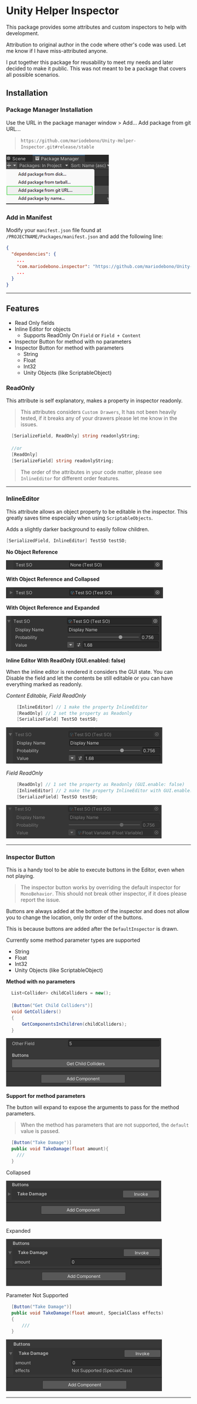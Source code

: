 # Unity Helper Inspector

This package provides some attributes and custom inspectors to help with development.

Attribution to original author in the code where other's code was used. Let me know if I have miss-attributed anyone.

I put together this package for reusability to meet my needs and later decided to make it public. This was not meant to be a package that covers all possible scenarios.

## Installation

### Package Manager Installation

Use the URL in the package manager window > Add... Add package from git URL...

> `https://github.com/mariodebono/Unity-Helper-Inspector.git#release/stable`

![Add Package from Git URL](./Documentation~/Resources/Add%20package%20from%20gitURL.jpg)

### Add in Manifest

Modify your `manifest.json` file found at `/PROJECTNAME/Packages/manifest.json` and add the following line:

```json
{
  "dependencies": {
    ...
    "com.mariodebono.inspector": "https://github.com/mariodebono/Unity-Helper-Inspector.git#release/stable",
    ...
  }
}
```

---

## Features

- Read Only fields
- Inline Editor for objects
  - Supports ReadOnly On `Field` or `Field + Content`
- Inspector Button for method with no parameters
- Inspector Button for method with parameters
  - String
  - Float
  - Int32
  - Unity Objects (like ScriptableObject)

### ReadOnly

This attribute is self explanatory, makes a property in inspector readonly.

> This attributes considers `Custom Drawers`, It has not been heavily tested, if it breaks any of your drawers please let me know in the issues.

```csharp
  [SerializeField, ReadOnly] string readonlyString;

  //or
  [ReadOnly]
  [SerializeField] string readonlyString;
```

> The order of the attributes in your code matter, please see `InlineEditor` for different order features.

---

### InlineEditor

This attribute allows an object property to be editable in the inspector. This greatly saves time especially when using `ScriptableObjects`.

Adds a slightly darker background to easily follow children.

```csharp
[SerializedField, InlineEditor] TestSO testSO;
```

**No Object Reference**

![Inline Editor Empty](./Documentation~/Resources/InlineEditor-Empty.png)

**With Object Reference and Collapsed**

![Inline Editor Empty](./Documentation~/Resources/InlineEditor-Assigned.png)

**With Object Reference and Expanded**

![Inline Editor Empty](./Documentation~/Resources/InlineEditor-Assigned+Expanded.png)

**Inline Editor With ReadOnly (GUI.enabled: false)**

When the inline editor is rendered it considers the GUI state.
You can Disable the field and let the contents be still editable or you can have everything marked as readonly.

_Content Editable, Field ReadOnly_

```csharp
    [InlineEditor] // 1 make the property InlineEditor
    [ReadOnly] // 2 set the property as Readonly
    [SerializeField] TestSO testSO;
```

![Inline Editor ReadOnly Field Only](./Documentation~/Resources/InlineEditor-Field-ReadOnly.png)

_Field ReadOnly_

```csharp
    [ReadOnly] // 1 set the property as Readonly (GUI.enable: false)
    [InlineEditor] // 2 make the property InlineEditor with GUI.enable: false
    [SerializeField] TestSO testSO;
```

![Inline Editor ReadOnly Field Only](./Documentation~/Resources/InlineEditor-All-ReadOnly.png)

---

### Inspector Button

This is a handy tool to be able to execute buttons in the Editor, even when not playing.

> The inspector button works by overriding the default inspector for `MonoBehavior`. This should not break other inspector, if it does please report the issue.

Buttons are always added at the bottom of the inspector and does not allow you to change the location, only thr order of the buttons.

This is because buttons are added after the `DefaultInspector` is drawn.

Currently some method parameter types are supported

- String
- Float
- Int32
- Unity Objects (like ScriptableObject)

**Method with no parameters**

```csharp
  List<Collider> childColliders = new();

  [Button("Get Child Colliders")]
  void GetColliders()
  {
      GetComponentsInChildren(childColliders);
  }
```

![Button with no args](./Documentation~/Resources/Button-NoArgs.png)

**Support for method parameters**

The button will expand to expose the arguments to pass for the method parameters.

> When the method has parameters that are not supported, the `default` value is passed.

```csharp
  [Button("Take Damage")]
  public void TakeDamage(float amount){
    ///
  }
```

Collapsed

![Button with no args](./Documentation~/Resources/Button-Args-collapsed.png)

Expanded

![Button with no args](./Documentation~/Resources/Button-Args-expanded.png)

Parameter Not Supported

```csharp
  [Button("Take Damage")]
  public void TakeDamage(float amount, SpecialClass effects)
  {
      ///
  }
```

![Button with no args](./Documentation~/Resources/Button-Args-expanded%2Bno-support.png)

---
